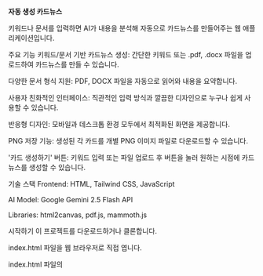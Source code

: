 **자동 생성 카드뉴스**

키워드나 문서를 입력하면 AI가 내용을 분석해 자동으로 카드뉴스를 만들어주는 웹 애플리케이션입니다.

주요 기능
키워드/문서 기반 카드뉴스 생성: 간단한 키워드 또는 .pdf, .docx 파일을 업로드하여 카드뉴스를 만들 수 있습니다.

다양한 문서 형식 지원: PDF, DOCX 파일을 자동으로 읽어와 내용을 요약합니다.

사용자 친화적인 인터페이스: 직관적인 입력 방식과 깔끔한 디자인으로 누구나 쉽게 사용할 수 있습니다.

반응형 디자인: 모바일과 데스크톱 환경 모두에서 최적화된 화면을 제공합니다.

PNG 저장 기능: 생성된 각 카드를 개별 PNG 이미지 파일로 다운로드할 수 있습니다.

'카드 생성하기' 버튼: 키워드 입력 또는 파일 업로드 후 버튼을 눌러 원하는 시점에 카드뉴스를 생성할 수 있습니다.

기술 스택
Frontend: HTML, Tailwind CSS, JavaScript

AI Model: Google Gemini 2.5 Flash API

Libraries: html2canvas, pdf.js, mammoth.js

시작하기
이 프로젝트를 다운로드하거나 클론합니다.

index.html 파일을 웹 브라우저로 직접 엽니다.

index.html 파일의 <script> 태그 안에 있는 const apiKey 변수에 Google AI Studio에서 발급받은 API 키를 붙여넣습니다.

const apiKey = "여기에_발급받은_API_키를_넣어주세요";



사용법
카드뉴스 키워드 입력

입력창에 원하는 키워드나 주제를 입력합니다.

파일 업로드

'파일 선택' 버튼을 눌러 .pdf 또는 .docx 파일을 업로드합니다.

카드 생성

'카드 생성하기' 버튼을 누르면 AI가 콘텐츠를 분석하여 카드뉴스를 생성합니다.

저장

생성된 카드뉴스가 마음에 든다면 'PNG로 저장' 버튼을 눌러 각 카드를 이미지 파일로 저장할 수 있습니다.
